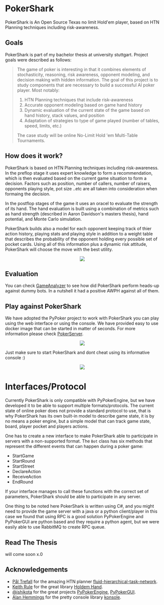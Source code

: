 # PokerShark

PokerShark is An Open Source Texas no limit Hold'em player, based on HTN Planning techniques including risk-awareness.

## Goals

PokerShark is part of my bachelor thesis at university stuttgart. Project goals were described as follows:

> The game of poker is interesting in that it combines elements of stochasticity, reasoning, risk awareness, opponent modeling, and decision making with hidden information. The goal of this project is to study components that are necessary to build a successful AI poker player. Most notably:
>1) HTN Planning techniques that include risk-awareness
>2) Accurate opponent modeling based on game hand history
>3) Dynamic evaluation of the current state of the game based on hand history, stack values, and position
>4) Adaptation of strategies to type of game played (number of tables, speed, limits, etc.)
>
>The case study will be online No-Limit Hold 'em Multi-Table Tournaments.

## How does it work?
PokerShark is based on HTN Planning techniques including risk-awareness. In the preflop stage it uses expert knowledge to form a recommendation, which is then evaluated based on the current game situation to form a decision. Factors such as position, number of callers, number of raisers, opponents playing style, pot size ..etc are all taken into consideration when formaing the decision.

In the postflop stages of the game it uses an oracel to evaluate the strength of its hand. The hand evaluation is built using a combination of metrics such as hand strength (described in Aaron Davidson's masters thesis), hand potential, and Monte Carlo simulation.

PokerShark builds also a model for each opponent keeping track of thier action history, playing stats and playing style in addition to a weight table that describes the probability of the opponent holding every possible set of pocket cards. Using all of this information plus a dynamic risk attitude, PokerShark will choose the move with the best utility. 

<p align="center" width="100%">
    <img src="https://user-images.githubusercontent.com/25008083/198908427-9ab55251-21aa-4d3f-ad7e-721c41c27e03.png"> 
</p>

## Evaluation 
You can check [GameAnalyzer](https://github.com/mikeashi/PokerShark/blob/master/GameAnalysis/v0.1.0/GameAnalyzer.ipynb) to see how did PokerShark perform heads-up against dummy bots. In a nutshell it had a positive AWPH against all of them.


## Play against PokerShark

We have adopted the PyPoker project to work with PokerShark you can play using the web interface or using the console. We have provided easy to use docker image that can be started in matter of seconds. For more information please check [PokerServer](https://github.com/mikeashi/PokerServer).

<p align="center" width="100%">
    <img src="https://user-images.githubusercontent.com/25008083/198908733-0dd7e3ed-961d-4efd-89e0-0ddf9bc04c37.png"> 
</p>


Just make sure to start PokerShark and dont cheat using its informative console :) 

<p align="center" width="100%">
    <img src="https://user-images.githubusercontent.com/25008083/198908990-5e31c966-288b-4906-9657-4667620f61d3.png"> 
</p>

# Interfaces/Protocol 

Currently PokerShark is only compatible with PyPokerEngine, but we have developed it to be able to support multiple formats/protocols. The current state of online poker does not provide a standard protocol to use, that is why PokerShark has its own built-in model to describe game state, it is by no means a poker engine, but a simple model that can track game state, board, player pocket and players actions.

One has to create a new interface to make PokerShark able to participate in servers with a non-supported format. The `Bot` class has six methods that represent the different events that can happen during a poker game:

- StartGame
- StartRound
- StartStreet
- DeclareAction
- ReceiveAction
- EndRound

If your interface manages to call these functions with the correct set of parameters, PokerShark should be able to participate in any server.

One thing to be noted here PokerShark is written using C#, and you might need to provide the game server with a java or a python client/player in this case we found that using RPC is a good solution PyPokerEngine and PyPokerGUI are python based and they require a python agent, but we were easily able to use RabbitMQ to create RPC queue.

## Read The Thesis
will come soon x.0

## Acknowledgements
- [Pål Trefall](https://github.com/ptrefall) for the amazing HTN planner [fluid-hierarchical-task-network](https://github.com/ptrefall/fluid-hierarchical-task-network).
- [Keith Rule](https://www.codeproject.com/script/Membership/View.aspx?mid=120) for the great library [Holdem Hand](https://www.codeproject.com/Articles/12279/Fast-Texas-Holdem-Hand-Evaluation-and-Analysis).
- [@ishikota](https://github.com/ishikota) for the great projects [PyPokerEngine](https://github.com/ishikota/PyPokerEngine), [PyPokerGUI](https://github.com/ishikota/PyPokerGUI).
- [Alan Hemmings](https://github.com/goblinfactory) for the pretty console library [konsole](https://github.com/goblinfactory/konsole).

